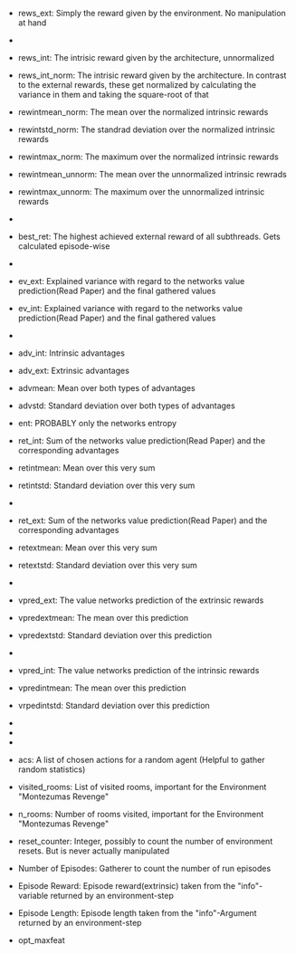 * rews_ext: Simply the reward given by the environment. No manipulation at hand
* 
* rews_int: The intrisic reward given by the architecture, unnormalized
* rews_int_norm: The intrisic reward given by the architecture. In contrast to the external rewards, these get      normalized by calculating the variance in them and taking the square-root of that
* rewintmean_norm: The mean over the normalized intrinsic rewards
* rewintstd_norm: The standrad deviation over the normalized intrinsic rewards
* rewintmax_norm: The maximum over the normalized intrinsic rewards
* rewintmean_unnorm: The mean over the unnormalized intrinsic rewrads
* rewintmax_unnorm: The maximum over the unnormalized intrinsic rewards
* 
* best_ret: The highest achieved external reward of all subthreads. Gets calculated episode-wise
* 
* ev_ext: Explained variance with regard to the networks value prediction(Read Paper) and the final gathered values
* ev_int: Explained variance with regard to the networks value prediction(Read Paper) and the final gathered values
* 
* adv_int: Intrinsic advantages
* adv_ext: Extrinsic advantages
* advmean: Mean over both types of advantages
* advstd: Standard deviation over both types of advantages

* ent: PROBABLY only the networks entropy

* ret_int: Sum of the networks value prediction(Read Paper) and the corresponding advantages
* retintmean: Mean over this very sum
* retintstd: Standard deviation over this very sum
* 
* ret_ext: Sum of the networks value prediction(Read Paper) and the corresponding advantages
* retextmean: Mean over this very sum
* retextstd: Standard deviation over this very sum

*  
* vpred_ext: The value networks prediction of the extrinsic rewards
* vpredextmean: The mean over this prediction
* vpredextstd: Standard deviation over this prediction
* 
* vpred_int: The value networks prediction of the intrinsic rewards
* vpredintmean: The mean over this prediction
* vrpedintstd: Standard deviation over this prediction
* 
* 
* 
* acs: A list of chosen actions for a random agent (Helpful to gather random statistics)
* visited_rooms: List of visited rooms, important for the Environment "Montezumas Revenge"
* n_rooms: Number of rooms visited, important for the Environment "Montezumas Revenge"
* reset_counter: Integer, possibly to count the number of environment resets. But is never actually manipulated
* Number of Episodes: Gatherer to count the number of run episodes
* Episode Reward: Episode reward(extrinsic) taken from the "info"-variable returned by an environment-step
* Episode Length: Episode length taken from the "info"-Argument returned by an environment-step
* opt_maxfeat